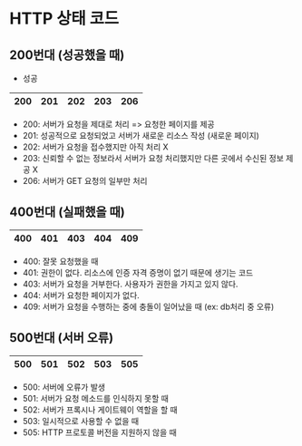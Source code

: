 # HTTP 상태 코드

## 200번대 (성공했을 때)
- 성공

|200|201|202|203|206|
|--|--|--|--|--|

- 200: 서버가 요청을 제대로 처리 => 요청한 페이지를 제공
- 201: 성공적으로 요청되었고 서버가 새로운 리소스 작성 (새로운 페이지)
- 202: 서버가 요청을 접수했지만 아직 처리 X
- 203: 신뢰할 수 없는 정보라서 서버가 요청 처리했지만 다른 곳에서 수신된 정보 제공 X
- 206: 서버가 GET 요청의 일부만 처리




## 400번대 (실패했을 때)

|400|401|403|404|409|
|--|--|--|--|--|

- 400: 잘못 요청했을 때
- 401: 권한이 없다. 리소스에 인증 자격 증명이 없기 때문에 생기는 코드
- 403: 서버가 요청을 거부한다. 사용자가 권한을 가지고 있지 않다.
- 404: 서버가 요청한 페이지가 없다.
- 409: 서버가 요청을 수행하는 중에 충돌이 일어났을 때 (ex: db처리 중 오류)

## 500번대 (서버 오류)

|500|501|502|503|505|
|--|--|--|--|--|

- 500: 서버에 오류가 발생
- 501: 서버가 요청 메소드를 인식하지 못할 때
- 502: 서버가 프록시나 게이트웨이 역할을 할 때
- 503: 일시적으로 사용할 수 없을 때
- 505: HTTP 프로토콜 버전을 지원하지 않을 때